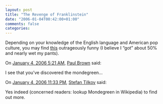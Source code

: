 ```yaml
---
layout: post
title: "The Revenge of Franklinstein"
date: "2006-01-04T00:42:00+01:00"
comments: false
categories: 
---
```


<p>Depending on your knowledge of the English language and American pop culture, you may find <a href="http://www.thesneeze.com/mt-archives/000468.php">this</a> outrageously funny (I believe I &#8220;got&#8221; about 50% and nearly wet my pants).</p>

<section class="comments">

<div class="comment" id="comment-764">
On <a href="#comment-764" title="Permalink to this comment">January  4, 2006  5:21 AM</a>, <a href="http://mult.ifario.us" title="http://mult.ifario.us" rel="nofollow">Paul Brown</a>
said:
<p>I see that you&#8217;ve discovered the mondegreen&#8230;</p>


<div class="comment" id="comment-765">
On <a href="#comment-765" title="Permalink to this comment">January  4, 2006 11:33 PM</a>, <a href="/en/staff/st/">Stefan Tilkov</a>
said:
<p>Yes indeed (concerned readers: lookup Mondegreen in Wikipedia) to find out more.</p>


</section>

